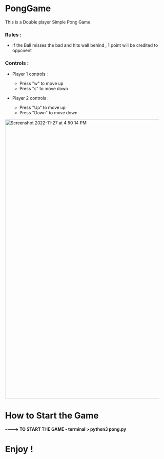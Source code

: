# PongGame

This is a Double player  Simple Pong Game

### Rules :
 
* If the Ball misses the bad and hits wall behind , 1 point will be credited to opponent

### Controls :

* Player 1 controls : 
  - Press "w" to move up
  - Press "s" to move down

* Player 2 controls : 
  - Press "Up" to move up
  - Press "Down" to move down


<img width="914" alt="Screenshot 2022-11-27 at 4 50 14 PM" src="https://user-images.githubusercontent.com/40716543/204132711-f49d2b3f-6d72-412c-92c9-62f38ee8a0b2.png">

# How to Start the Game
####  ----> TO START THE GAME - terminal > python3 pong.py


# Enjoy !
